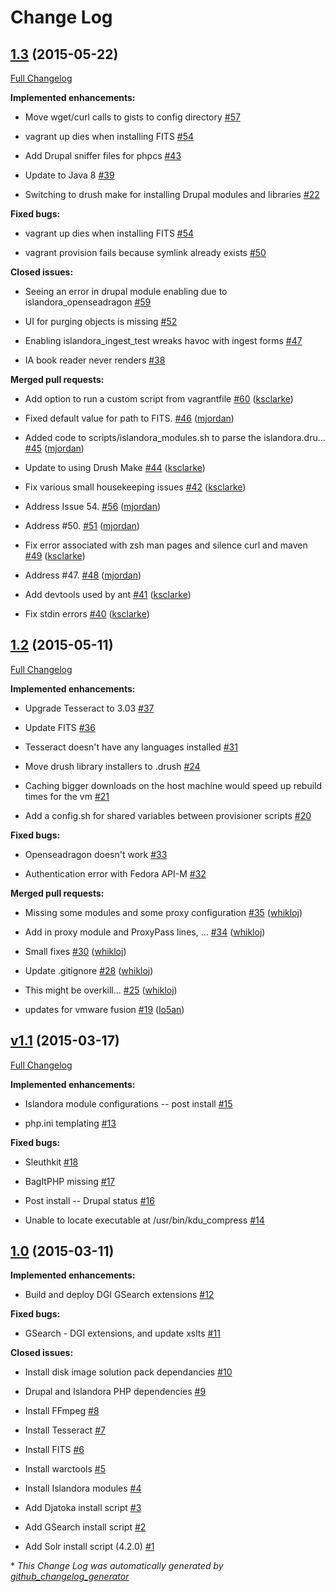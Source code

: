 # Change Log

## [1.3](https://github.com/Islandora-Labs/islandora_vagrant/tree/1.3) (2015-05-22)

[Full Changelog](https://github.com/Islandora-Labs/islandora_vagrant/compare/1.2...1.3)

**Implemented enhancements:**

- Move wget/curl calls to gists to config directory [\#57](https://github.com/Islandora-Labs/islandora_vagrant/issues/57)

- vagrant up dies when installing FITS [\#54](https://github.com/Islandora-Labs/islandora_vagrant/issues/54)

- Add Drupal sniffer files for phpcs [\#43](https://github.com/Islandora-Labs/islandora_vagrant/issues/43)

- Update to Java 8 [\#39](https://github.com/Islandora-Labs/islandora_vagrant/issues/39)

- Switching to drush make for installing Drupal modules and libraries [\#22](https://github.com/Islandora-Labs/islandora_vagrant/issues/22)

**Fixed bugs:**

- vagrant up dies when installing FITS [\#54](https://github.com/Islandora-Labs/islandora_vagrant/issues/54)

- vagrant provision fails because symlink already exists [\#50](https://github.com/Islandora-Labs/islandora_vagrant/issues/50)

**Closed issues:**

- Seeing an error in drupal module enabling due to islandora\_openseadragon [\#59](https://github.com/Islandora-Labs/islandora_vagrant/issues/59)

- UI for purging objects is missing [\#52](https://github.com/Islandora-Labs/islandora_vagrant/issues/52)

- Enabling islandora\_ingest\_test wreaks havoc with ingest forms [\#47](https://github.com/Islandora-Labs/islandora_vagrant/issues/47)

- IA book reader never renders  [\#38](https://github.com/Islandora-Labs/islandora_vagrant/issues/38)

**Merged pull requests:**

- Add option to run a custom script from vagrantfile [\#60](https://github.com/Islandora-Labs/islandora_vagrant/pull/60) ([ksclarke](https://github.com/ksclarke))

- Fixed default value for path to FITS. [\#46](https://github.com/Islandora-Labs/islandora_vagrant/pull/46) ([mjordan](https://github.com/mjordan))

- Added code to scripts/islandora\_modules.sh to parse the islandora.dru… [\#45](https://github.com/Islandora-Labs/islandora_vagrant/pull/45) ([mjordan](https://github.com/mjordan))

- Update to using Drush Make [\#44](https://github.com/Islandora-Labs/islandora_vagrant/pull/44) ([ksclarke](https://github.com/ksclarke))

- Fix various small housekeeping issues [\#42](https://github.com/Islandora-Labs/islandora_vagrant/pull/42) ([ksclarke](https://github.com/ksclarke))

- Address Issue 54. [\#56](https://github.com/Islandora-Labs/islandora_vagrant/pull/56) ([mjordan](https://github.com/mjordan))

- Address \#50. [\#51](https://github.com/Islandora-Labs/islandora_vagrant/pull/51) ([mjordan](https://github.com/mjordan))

- Fix error associated with zsh man pages and silence curl and maven [\#49](https://github.com/Islandora-Labs/islandora_vagrant/pull/49) ([ksclarke](https://github.com/ksclarke))

- Address \#47. [\#48](https://github.com/Islandora-Labs/islandora_vagrant/pull/48) ([mjordan](https://github.com/mjordan))

- Add devtools used by ant [\#41](https://github.com/Islandora-Labs/islandora_vagrant/pull/41) ([ksclarke](https://github.com/ksclarke))

- Fix stdin errors [\#40](https://github.com/Islandora-Labs/islandora_vagrant/pull/40) ([ksclarke](https://github.com/ksclarke))

## [1.2](https://github.com/Islandora-Labs/islandora_vagrant/tree/1.2) (2015-05-11)

[Full Changelog](https://github.com/Islandora-Labs/islandora_vagrant/compare/v1.1...1.2)

**Implemented enhancements:**

- Upgrade Tesseract to 3.03 [\#37](https://github.com/Islandora-Labs/islandora_vagrant/issues/37)

- Update FITS [\#36](https://github.com/Islandora-Labs/islandora_vagrant/issues/36)

- Tesseract doesn't have any languages installed [\#31](https://github.com/Islandora-Labs/islandora_vagrant/issues/31)

- Move drush library installers to .drush [\#24](https://github.com/Islandora-Labs/islandora_vagrant/issues/24)

- Caching bigger downloads on the host machine would speed up rebuild times for the vm [\#21](https://github.com/Islandora-Labs/islandora_vagrant/issues/21)

- Add a config.sh for shared variables between provisioner scripts [\#20](https://github.com/Islandora-Labs/islandora_vagrant/issues/20)

**Fixed bugs:**

- Openseadragon doesn't work [\#33](https://github.com/Islandora-Labs/islandora_vagrant/issues/33)

- Authentication error with Fedora API-M [\#32](https://github.com/Islandora-Labs/islandora_vagrant/issues/32)

**Merged pull requests:**

- Missing some modules and some proxy configuration [\#35](https://github.com/Islandora-Labs/islandora_vagrant/pull/35) ([whikloj](https://github.com/whikloj))

- Add in proxy module and ProxyPass lines, ... [\#34](https://github.com/Islandora-Labs/islandora_vagrant/pull/34) ([whikloj](https://github.com/whikloj))

- Small fixes [\#30](https://github.com/Islandora-Labs/islandora_vagrant/pull/30) ([whikloj](https://github.com/whikloj))

- Update .gitignore [\#28](https://github.com/Islandora-Labs/islandora_vagrant/pull/28) ([whikloj](https://github.com/whikloj))

- This might be overkill... [\#25](https://github.com/Islandora-Labs/islandora_vagrant/pull/25) ([whikloj](https://github.com/whikloj))

- updates for  vmware fusion [\#19](https://github.com/Islandora-Labs/islandora_vagrant/pull/19) ([lo5an](https://github.com/lo5an))

## [v1.1](https://github.com/Islandora-Labs/islandora_vagrant/tree/v1.1) (2015-03-17)

[Full Changelog](https://github.com/Islandora-Labs/islandora_vagrant/compare/1.0...v1.1)

**Implemented enhancements:**

- Islandora module configurations -- post install [\#15](https://github.com/Islandora-Labs/islandora_vagrant/issues/15)

- php.ini templating [\#13](https://github.com/Islandora-Labs/islandora_vagrant/issues/13)

**Fixed bugs:**

- Sleuthkit [\#18](https://github.com/Islandora-Labs/islandora_vagrant/issues/18)

- BagItPHP missing [\#17](https://github.com/Islandora-Labs/islandora_vagrant/issues/17)

- Post install -- Drupal status [\#16](https://github.com/Islandora-Labs/islandora_vagrant/issues/16)

- Unable to locate executable at /usr/bin/kdu\_compress [\#14](https://github.com/Islandora-Labs/islandora_vagrant/issues/14)

## [1.0](https://github.com/Islandora-Labs/islandora_vagrant/tree/1.0) (2015-03-11)

**Implemented enhancements:**

- Build and deploy DGI GSearch extensions [\#12](https://github.com/Islandora-Labs/islandora_vagrant/issues/12)

**Fixed bugs:**

- GSearch - DGI extensions, and update xslts [\#11](https://github.com/Islandora-Labs/islandora_vagrant/issues/11)

**Closed issues:**

- Install disk image solution pack dependancies [\#10](https://github.com/Islandora-Labs/islandora_vagrant/issues/10)

- Drupal and Islandora PHP dependencies [\#9](https://github.com/Islandora-Labs/islandora_vagrant/issues/9)

- Install FFmpeg [\#8](https://github.com/Islandora-Labs/islandora_vagrant/issues/8)

- Install Tesseract [\#7](https://github.com/Islandora-Labs/islandora_vagrant/issues/7)

- Install FITS [\#6](https://github.com/Islandora-Labs/islandora_vagrant/issues/6)

- Install warctools [\#5](https://github.com/Islandora-Labs/islandora_vagrant/issues/5)

- Install Islandora modules [\#4](https://github.com/Islandora-Labs/islandora_vagrant/issues/4)

- Add Djatoka install script [\#3](https://github.com/Islandora-Labs/islandora_vagrant/issues/3)

- Add GSearch install script [\#2](https://github.com/Islandora-Labs/islandora_vagrant/issues/2)

- Add Solr install script \(4.2.0\) [\#1](https://github.com/Islandora-Labs/islandora_vagrant/issues/1)



\* *This Change Log was automatically generated by [github_changelog_generator](https://github.com/skywinder/Github-Changelog-Generator)*